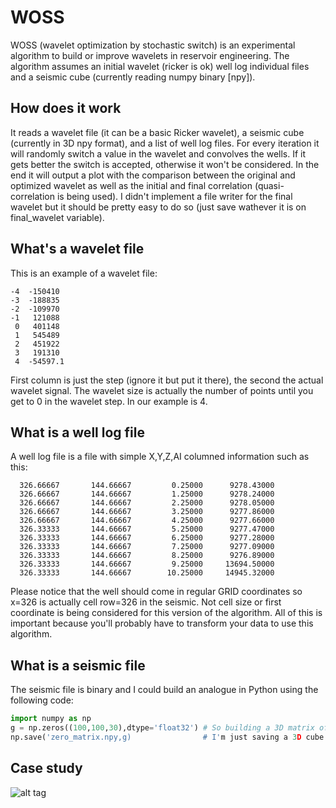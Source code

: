 # WOSS
WOSS (wavelet optimization by stochastic switch) is an experimental algorithm to build or improve wavelets in reservoir engineering. The algorithm assumes an initial wavelet (ricker is ok) well log individual files and a seismic cube (currently reading numpy binary [npy]).

## How does it work
It reads a wavelet file (it can be a basic Ricker wavelet), a seismic cube (currently in 3D npy format), and a list of well log files. For every iteration it will randomly switch a value in the wavelet and convolves the wells. If it gets better the switch is accepted, otherwise it won't be considered. In the end it will output a plot with the comparison between the original and optimized wavelet as well as the initial and final correlation (quasi-correlation is being used). I didn't implement a file writer for the final wavelet but it should be pretty easy to do so (just save wathever it is on final_wavelet variable).

## What's a wavelet file
This is an example of a wavelet file:
```
-4	-150410
-3	-188835
-2	-109970
-1	 121088
 0	 401148
 1	 545489
 2	 451922
 3	 191310
 4	-54597.1
```
 First column is just the step (ignore it but put it there), the second the actual wavelet signal. The wavelet size is actually the number of points until you get to 0 in the wavelet step. In our example is 4.
 
 ## What is a well log file
 A well log file is a file with simple X,Y,Z,AI columned information such as this:
 
      326.66667       144.66667         0.25000      9278.43000
      326.66667       144.66667         1.25000      9278.24000
      326.66667       144.66667         2.25000      9278.05000
      326.66667       144.66667         3.25000      9277.86000
      326.66667       144.66667         4.25000      9277.66000
      326.33333       144.66667         5.25000      9277.47000
      326.33333       144.66667         6.25000      9277.28000
      326.33333       144.66667         7.25000      9277.09000
      326.33333       144.66667         8.25000      9276.89000
      326.33333       144.66667         9.25000     13694.50000
      326.33333       144.66667        10.25000     14945.32000
      
Please notice that the well should come in regular GRID coordinates so x=326 is actually cell row=326 in the seismic. Not cell size or first coordinate is being considered for this version of the algorithm. All of this is important because you'll probably have to transform your data to use this algorithm.

## What is a seismic file
The seismic file is binary and I could build an analogue in Python using the following code:
```Python
import numpy as np
g = np.zeros((100,100,30),dtype='float32') # So building a 3D matrix of type float32 with number of nodes "x,y,x" of (100,100,30).
np.save('zero_matrix.npy,g)                # I'm just saving a 3D cube with zeros inside it to a binary file. You should actually populate it with your seismic values.
```

## Case study

![alt tag](https://drive.google.com/file/d/0B3y1f-VLcXFnaXVIeWV1UHlaTzQ/view?usp=sharing)
